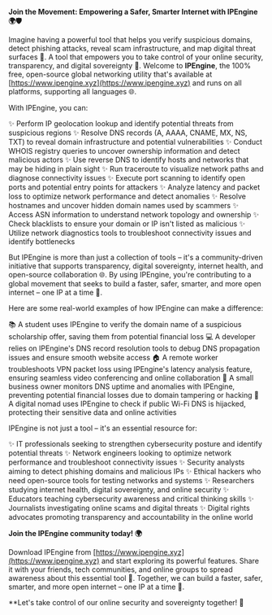 **Join the Movement: Empowering a Safer, Smarter Internet with IPEngine 🌍🛡️**

Imagine having a powerful tool that helps you verify suspicious domains, detect phishing attacks, reveal scam infrastructure, and map digital threat surfaces 🔐. A tool that empowers you to take control of your online security, transparency, and digital sovereignty 📡. Welcome to **IPEngine**, the 100% free, open-source global networking utility that's available at [https://www.ipengine.xyz](https://www.ipengine.xyz) and runs on all platforms, supporting all languages 🌐.

With IPEngine, you can:

✨ Perform IP geolocation lookup and identify potential threats from suspicious regions
✨ Resolve DNS records (A, AAAA, CNAME, MX, NS, TXT) to reveal domain infrastructure and potential vulnerabilities
✨ Conduct WHOIS registry queries to uncover ownership information and detect malicious actors
✨ Use reverse DNS to identify hosts and networks that may be hiding in plain sight
✨ Run traceroute to visualize network paths and diagnose connectivity issues
✨ Execute port scanning to identify open ports and potential entry points for attackers
✨ Analyze latency and packet loss to optimize network performance and detect anomalies
✨ Resolve hostnames and uncover hidden domain names used by scammers
✨ Access ASN information to understand network topology and ownership
✨ Check blacklists to ensure your domain or IP isn't listed as malicious
✨ Utilize network diagnostics tools to troubleshoot connectivity issues and identify bottlenecks

But IPEngine is more than just a collection of tools – it's a community-driven initiative that supports transparency, digital sovereignty, internet health, and open-source collaboration 🌐. By using IPEngine, you're contributing to a global movement that seeks to build a faster, safer, smarter, and more open internet – one IP at a time 🔗.

Here are some real-world examples of how IPEngine can make a difference:

📚 A student uses IPEngine to verify the domain name of a suspicious scholarship offer, saving them from potential financial loss
💻 A developer relies on IPEngine's DNS record resolution tools to debug DNS propagation issues and ensure smooth website access
🏠 A remote worker troubleshoots VPN packet loss using IPEngine's latency analysis feature, ensuring seamless video conferencing and online collaboration
💸 A small business owner monitors DNS uptime and anomalies with IPEngine, preventing potential financial losses due to domain tampering or hacking
🚀 A digital nomad uses IPEngine to check if public Wi-Fi DNS is hijacked, protecting their sensitive data and online activities

IPEngine is not just a tool – it's an essential resource for:

✨ IT professionals seeking to strengthen cybersecurity posture and identify potential threats
✨ Network engineers looking to optimize network performance and troubleshoot connectivity issues
✨ Security analysts aiming to detect phishing domains and malicious IPs
✨ Ethical hackers who need open-source tools for testing networks and systems
✨ Researchers studying internet health, digital sovereignty, and online security
✨ Educators teaching cybersecurity awareness and critical thinking skills
✨ Journalists investigating online scams and digital threats
✨ Digital rights advocates promoting transparency and accountability in the online world

**Join the IPEngine community today! 🌍**

Download IPEngine from [https://www.ipengine.xyz](https://www.ipengine.xyz) and start exploring its powerful features. Share it with your friends, tech communities, and online groups to spread awareness about this essential tool 🔗. Together, we can build a faster, safer, smarter, and more open internet – one IP at a time 🚀.

**Let's take control of our online security and sovereignty together! 💪
